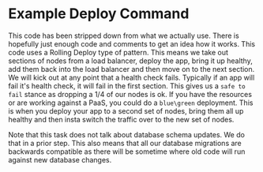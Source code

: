 # Example Deploy Command
This code has been stripped down from what we actually use. There is hopefully just enough code and comments to get an idea how it works. This code uses a Rolling Deploy type of pattern. This means we take out sections of nodes from a load balancer, deploy the app, bring it up healthy, add them back into the load balancer and then move on to the next section. We will kick out at any point that a health check fails. Typically if an app will fail it's health check, it will fail in the first section. This gives us a `safe to fail` stance as dropping a 1/4 of our nodes is ok. If you have the resources or are working against a PaaS, you could do a `blue\green` deployment. This is when you deploy your app to a second set of nodes, bring them all up healthy and then insta switch the traffic over to the new set of nodes.

Note that this task does not talk about database schema updates. We do that in a prior step. This also means that all our database migrations are backwards compatible as there will be sometime where old code will run against new database changes.